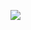 ![](https://media.githubusercontent.com/media/dyzz/dyzz.github.io/master/images/VolcanoTileWall.png)